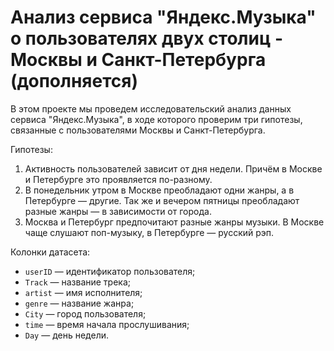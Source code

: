 # Анализ сервиса "Яндекс.Музыка" о пользователях двух столиц - Москвы и Санкт-Петербурга (дополняется)
В этом проекте мы проведем исследовательский анализ данных сервиса "Яндекс.Музыка", в ходе которого проверим три гипотезы, связанные с пользователями Москвы и Санкт-Петербурга.

Гипотезы:
1. Активность пользователей зависит от дня недели. Причём в Москве и Петербурге это проявляется по-разному.
2. В понедельник утром в Москве преобладают одни жанры, а в Петербурге — другие. Так же и вечером пятницы преобладают разные жанры — в зависимости от города. 
3. Москва и Петербург предпочитают разные жанры музыки. В Москве чаще слушают поп-музыку, в Петербурге — русский рэп.

Колонки датасета:
* `userID` — идентификатор пользователя;
* `Track` — название трека;  
* `artist` — имя исполнителя;
* `genre` — название жанра;
* `City` — город пользователя;
* `time` — время начала прослушивания;
* `Day` — день недели.
